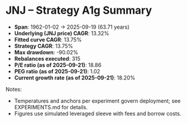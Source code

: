 # JNJ – Strategy A1g Summary

- **Span**: 1962-01-02 → 2025-09-19 (63.71 years)
- **Underlying (JNJ price) CAGR**: 13.32%
- **Fitted curve CAGR**: 13.75%
- **Strategy CAGR**: 13.75%
- **Max drawdown**: -90.02%
- **Rebalances executed**: 315
- **P/E ratio (as of 2025-09-21)**: 18.86
- **PEG ratio (as of 2025-09-21)**: 1.02
- **Current growth rate (as of 2025-09-21)**: 18.20%

Notes:

- Temperatures and anchors per experiment govern deployment; see EXPERIMENTS.md for details.
- Figures use simulated leveraged sleeve with fees and borrow costs.
